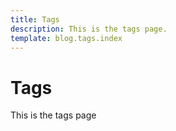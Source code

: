 ```yaml
---
title: Tags
description: This is the tags page.
template: blog.tags.index
---
```


# Tags

This is the tags page
